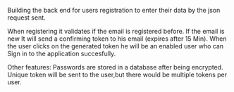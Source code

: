 Building the back end for users registration to enter their data by the json request sent.

When registering it validates if the email is registered before. 
If the email is new It will send a confirming token to his email (expires after 15 Min).
When the user clicks on the generated token he will be an enabled user who can Sign in to the application succesfully.

Other features:
Passwords are stored in a database after being encrypted.
Unique token will be sent to the user,but there would be multiple tokens per user.
